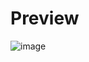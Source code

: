 # Preview
![image](https://github.com/user-attachments/assets/f6072cf5-f864-4b99-b10b-a3148710c56c)
